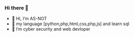 ### Hi there 👋
- 👋 Hi, I’m AS-NOT
- 🧠 my language [python,php,html,css,php,js] and learn sql
- 🎩 I’m cyber security and web devloper 


